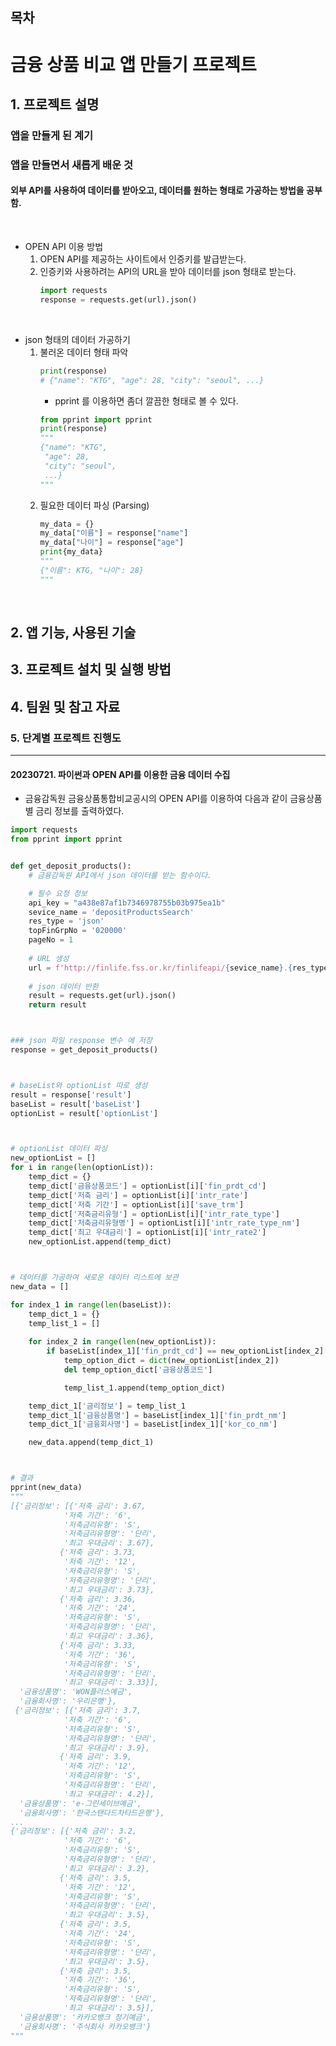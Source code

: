 ## 목차

# 금융 상품 비교 앱 만들기 프로젝트

## 1. 프로젝트 설명


### 앱을 만들게 된 계기


### 앱을 만들면서 새롭게 배운 것
#### 외부 API를 사용하여 데이터를 받아오고, 데이터를 원하는 형태로 가공하는 방법을 공부함.

<br>

- OPEN API 이용 방법
    1. OPEN API를 제공하는 사이트에서 인증키를 발급받는다.
    2. 인증키와 사용하려는 API의 URL을 받아 데이터를 json 형태로 받는다.
        ```python
        import requests
        response = requests.get(url).json()
        ```

<br>

- json 형태의 데이터 가공하기
    1. 불러온 데이터 형태 파악
        ```python
        print(response)
        # {"name": "KTG", "age": 28, "city": "seoul", ...}
        ```
        - pprint 를 이용하면 좀더 깔끔한 형태로 볼 수 있다.
        ```python
        from pprint import pprint
        print(response)
        """
        {"name": "KTG",
         "age": 28,
         "city": "seoul",
         ...}
        """
        ```
    2. 필요한 데이터 파싱 (Parsing)
        ```python
        my_data = {}
        my_data["이름"] = response["name"]
        my_data["나이"] = response["age"]
        print{my_data}
        """
        {"이름": KTG, "나이": 28}
        """
        ```

<br>

## 2. 앱 기능, 사용된 기술


## 3. 프로젝트 설치 및 실행 방법


## 4. 팀원 및 참고 자료


### 5. 단계별 프로젝트 진행도
---
#### 20230721. 파이썬과 OPEN API를 이용한 금융 데이터 수집
- 금융감독원 금융상품통합비교공시의 OPEN API를 이용하여 다음과 같이 금융상품별 금리 정보를 출력하였다.
```python
import requests
from pprint import pprint


def get_deposit_products():
    # 금융감독원 API에서 json 데이터를 받는 함수이다.

    # 필수 요청 정보
    api_key = "a438e87af1b7346978755b03b975ea1b"
    sevice_name = 'depositProductsSearch'
    res_type = 'json'
    topFinGrpNo = '020000'
    pageNo = 1
    
    # URL 생성
    url = f'http://finlife.fss.or.kr/finlifeapi/{sevice_name}.{res_type}?auth={api_key}&topFinGrpNo={topFinGrpNo}&pageNo={pageNo}'
    
    # json 데이터 반환
    result = requests.get(url).json()    
    return result



### json 파일 response 변수 에 저장
response = get_deposit_products()



# baseList와 optionList 따로 생성
result = response['result']
baseList = result['baseList']
optionList = result['optionList']



# optionList 데이터 파싱
new_optionList = []
for i in range(len(optionList)):
    temp_dict = {}
    temp_dict['금융상품코드'] = optionList[i]['fin_prdt_cd']
    temp_dict['저축 금리'] = optionList[i]['intr_rate']
    temp_dict['저축 기간'] = optionList[i]['save_trm']
    temp_dict['저축금리유형'] = optionList[i]['intr_rate_type']
    temp_dict['저축금리유형명'] = optionList[i]['intr_rate_type_nm']
    temp_dict['최고 우대금리'] = optionList[i]['intr_rate2']
    new_optionList.append(temp_dict)



# 데이터를 가공하여 새로운 데이터 리스트에 보관
new_data = []

for index_1 in range(len(baseList)):
    temp_dict_1 = {}
    temp_list_1 = []
    
    for index_2 in range(len(new_optionList)):
        if baseList[index_1]['fin_prdt_cd'] == new_optionList[index_2]['금융상품코드']:
            temp_option_dict = dict(new_optionList[index_2])
            del temp_option_dict['금융상품코드']

            temp_list_1.append(temp_option_dict)

    temp_dict_1['금리정보'] = temp_list_1
    temp_dict_1['금융상품명'] = baseList[index_1]['fin_prdt_nm']
    temp_dict_1['금융회사명'] = baseList[index_1]['kor_co_nm']  

    new_data.append(temp_dict_1)



# 결과
pprint(new_data)
"""
[{'금리정보': [{'저축 금리': 3.67,
            '저축 기간': '6',
            '저축금리유형': 'S',
            '저축금리유형명': '단리',
            '최고 우대금리': 3.67},
           {'저축 금리': 3.73,
            '저축 기간': '12',
            '저축금리유형': 'S',
            '저축금리유형명': '단리',
            '최고 우대금리': 3.73},
           {'저축 금리': 3.36,
            '저축 기간': '24',
            '저축금리유형': 'S',
            '저축금리유형명': '단리',
            '최고 우대금리': 3.36},
           {'저축 금리': 3.33,
            '저축 기간': '36',
            '저축금리유형': 'S',
            '저축금리유형명': '단리',
            '최고 우대금리': 3.33}],
  '금융상품명': 'WON플러스예금',
  '금융회사명': '우리은행'},
 {'금리정보': [{'저축 금리': 3.7,
            '저축 기간': '6',
            '저축금리유형': 'S',
            '저축금리유형명': '단리',
            '최고 우대금리': 3.9},
           {'저축 금리': 3.9,
            '저축 기간': '12',
            '저축금리유형': 'S',
            '저축금리유형명': '단리',
            '최고 우대금리': 4.2}],
  '금융상품명': 'e-그린세이브예금',
  '금융회사명': '한국스탠다드차타드은행'},
...
{'금리정보': [{'저축 금리': 3.2,
            '저축 기간': '6',
            '저축금리유형': 'S',
            '저축금리유형명': '단리',
            '최고 우대금리': 3.2},
           {'저축 금리': 3.5,
            '저축 기간': '12',
            '저축금리유형': 'S',
            '저축금리유형명': '단리',
            '최고 우대금리': 3.5},
           {'저축 금리': 3.5,
            '저축 기간': '24',
            '저축금리유형': 'S',
            '저축금리유형명': '단리',
            '최고 우대금리': 3.5},
           {'저축 금리': 3.5,
            '저축 기간': '36',
            '저축금리유형': 'S',
            '저축금리유형명': '단리',
            '최고 우대금리': 3.5}],
  '금융상품명': '카카오뱅크 정기예금',
  '금융회사명': '주식회사 카카오뱅크'}
"""
```